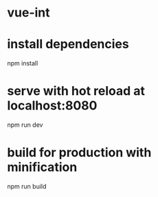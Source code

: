 # vue-int
# install dependencies
npm install

# serve with hot reload at localhost:8080
npm run dev

# build for production with minification
npm run build
